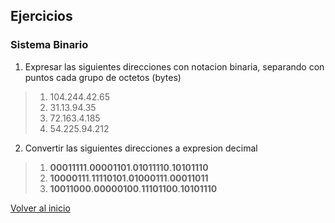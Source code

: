 ## Ejercicios
### Sistema Binario
1. Expresar las siguientes direcciones con notacion binaria, separando con puntos cada grupo de octetos (bytes)
>   1. 104.244.42.65
>   1. 31.13.94.35
>   1. 72.163.4.185
>   1. 54.225.94.212

2. Convertir las siguientes direcciones a expresion decimal
>   1. **00011111**.**00001101**.**01011110**.**10101110**
>	1. **10000111**.**11110101**.**01000111**.**00011011**
>	1. **10011000**.**00000100**.**11101100**.**10101110**

[Volver al inicio](../readme.md)
